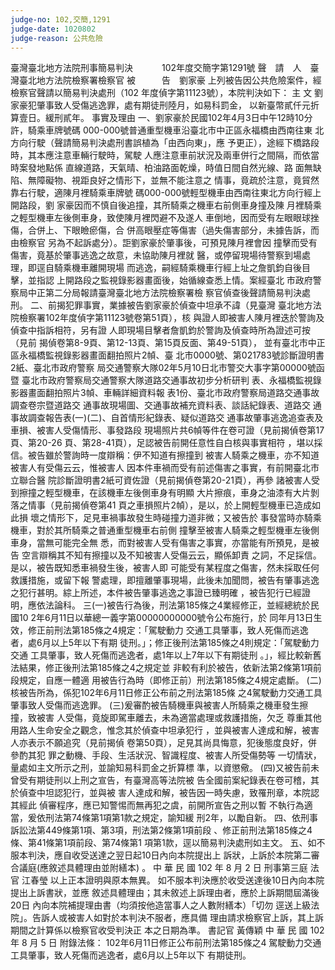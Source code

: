 ```yaml
---
judge-no: 102,交簡,1291
judge-date: 1020802
judge-reason: 公共危險
---
```


臺灣臺北地方法院刑事簡易判決　　　 102年度交簡字第1291號
聲　請　人　臺灣臺北地方法院檢察署檢察官
被　　　告　劉家豪
上列被告因公共危險案件，經檢察官聲請以簡易判決處刑（102
年度偵字第11123號），本院判決如下：
    主  文
劉家豪犯肇事致人受傷逃逸罪，處有期徒刑陸月，如易科罰金，
以新臺幣貳仟元折算壹日。緩刑貳年。
    事實及理由
一、劉家豪於民國102年4月3日中午12時10分許，騎乘車牌號碼
    000-000號普通重型機車沿臺北市中正區永福橋由西南往東
    北方向行駛（聲請簡易判決處刑書誤植為「由西向東」，應
    予更正），途經下橋路段時，其本應注意車輛行駛時，駕駛
    人應注意車前狀況及兩車併行之間隔，而依當時案發地點係
    直線道路，天氣晴、柏油路面乾燥，時值日間自然光線、路
    面無缺陷、無障礙物、視距良好之情形下，並無不能注意之
    情事，竟疏於注意，竟貿然靠右行駛，適陳月裡騎乘車牌號
    碼000-000號輕型機車由西南往東北方向行經上開路段，劉
    家豪因而不慎自後追撞，其所騎乘之機車右前側車身撞及陳
    月裡騎乘之輕型機車左後側車身，致使陳月裡閃避不及遂人
    車倒地，因而受有左眼眼球挫傷，合併上、下眼瞼瘀傷，合
    併高眼壓症等傷害（過失傷害部分，未據告訴，而由檢察官
    另為不起訴處分）。詎劉家豪於肇事後，可預見陳月裡會因
    撞擊而受有傷害，竟基於肇事逃逸之故意，未協助陳月裡就
    醫，或停留現場待警察到場處理，即逕自騎乘機車離開現場
    而逃逸，嗣經騎乘機車行經上址之詹凱鈞自後目擊，並指認
    上開路段之監視錄影器畫面後，始循線查悉上情。案經臺北
    市政府警察局中正第二分局報請臺灣臺北地方法院檢察署檢
    察官偵查後聲請簡易判決處刑。
二、前揭犯罪事實，業據被告劉家豪於偵查中坦承不諱（見臺灣
    臺北地方法院檢察署102年度偵字第11123號卷第51頁），核
    與證人即被害人陳月裡迭於警詢及偵查中指訴相符，另有證
    人即現場目擊者詹凱鈞於警詢及偵查時所為證述可按（見前
    揭偵卷第8-9頁、第12-13頁、第15頁反面、第49-51頁），
    並有臺北市中正區永福橋監視錄影器畫面翻拍照片2幀、臺
    北市0000號、第021783號診斷證明書2紙、臺北市政府警察
    局交通警察大隊02年5月10日北市警交大事字第00000號函暨
    臺北市政府警察局交通警察大隊道路交通事故初步分析研判
    表、永福橋監視錄影器畫面翻拍照片3幀、車輛詳細資料報
    表1份、臺北市政府警察局道路交通事故調查卷宗暨道路交
    通事故現場圖、交通事故補充資料表、談話紀錄表、道路交
    通事故調查報告表(一)(二)、自首情形紀錄表、疑似道路交
    通事故肇事逃逸追查表及車損、被害人受傷情形、事發路段
    現場照片共6幀等件在卷可證（見前揭偵卷第17頁、第20-26
    頁、第28-41頁），足認被告前開任意性自白核與事實相符
    ，堪以採信。被告雖於警詢時一度辯稱：伊不知道有擦撞到
    被害人騎乘之機車，亦不知道被害人有受傷云云，惟被害人
    因本件車禍而受有前述傷害之事實，有前開臺北市立聯合醫
    院診斷證明書2紙可資佐證（見前揭偵卷第20-21頁），再參
    諸被害人受到擦撞之輕型機車，在該機車左後側車身有明顯
    大片擦痕，車身之油漆有大片剝落之情事（見前揭偵卷第41
    頁之車損照片2幀），是以，於上開輕型機車已造成如此損
    壞之情形下，足見車禍事故發生時碰撞力道非微；又被告於
    事發當時亦騎乘機車，對於其所騎乘之普通重型機車右前側
    撞擊至被害人騎乘之輕型機車左後側車身，當無可能完全無
    悉，而對被害人受有傷害之事實，亦當能有所預見，是被告
    空言辯稱其不知有擦撞以及不知被害人受傷云云，顯係卸責
    之詞，不足採信。是以，被告既知悉車禍發生後，被害人即
    可能受有某程度之傷害，然未採取任何救護措施，或留下報
    警處理，即擅離肇事現場，此後未加聞問，被告有肇事逃逸
    之犯行甚明。綜上所述，本件被告肇事逃逸之事證已臻明確
    ，被告犯行已經證明，應依法論科。
三(一)被告行為後，刑法第185條之4業經修正，並經總統於民國10
    2年6月11日以華總一義字第00000000000號令公布施行，於
    同年月13日生效，修正前刑法第185條之4規定：「駕駛動力
    交通工具肇事，致人死傷而逃逸者，處6月以上5年以下有期
    徒刑。」；修正後刑法第185條之4則規定：「駕駛動力交通
    工具肇事，致人死傷而逃逸者，處1年以上7年以下有期徒刑
    。」，經比較新舊法結果，修正後刑法第185條之4之規定並
    非較有利於被告，依新法第2條第1項前段規定，自應一體適
    用被告行為時（即修正前）刑法第185條之4規定處斷。
  (二)核被告所為，係犯102年6月11日修正公布前之刑法第185條
    之4駕駛動力交通工具肇事致人受傷而逃逸罪。
  (三)爰審酌被告騎機車與被害人所騎乘之機車發生擦撞，致被害
    人受傷，竟旋即駕車離去，未為適當處理或救護措施，欠乏
    尊重其他用路人生命安全之觀念，惟念其於偵查中坦承犯行
    ，並與被害人達成和解，被害人亦表示不願追究（見前揭偵
    卷第50頁），足見其尚具悔意，犯後態度良好，併參酌其犯
    罪之動機、手段、生活狀況、智識程度、被害人所受傷勢等
    一切情狀，量處如主文所示之刑，並諭知易科罰金之折算標
    準，以資懲儆。
  (四)又被告前未曾受有期徒刑以上刑之宣告，有臺灣高等法院被
    告全國前案紀錄表在卷可稽，其於偵查中坦認犯行，並與被
    害人達成和解，被告因一時失慮，致罹刑章，本院認其經此
    偵審程序，應已知警惕而無再犯之虞，前開所宣告之刑以暫
    不執行為適當，爰依刑法第74條第1項第1款之規定，諭知緩
    刑2年，以勵自新。
四、依刑事訴訟法第449條第1項、第3項，刑法第2條第1項前段
    、修正前刑法第185條之4條、第41條第1項前段、第74條第1
    項第1款，逕以簡易判決處刑如主文。
五、如不服本判決，應自收受送達之翌日起10日內向本院提出上
    訴狀，上訴於本院第二審合議庭(應敘述具體理由並附繕本)
    。
中    華    民    國   102    年    8     月    2     日
                  刑事第三庭    法  官  江春瑩
以上正本證明與原本無異。 
如不服本判決應於收受送達後10日內向本院提出上訴書狀，並應
敘述具體理由；其未敘述上訴理由者，應於上訴期間屆滿後20日
內向本院補提理由書（均須按他造當事人之人數附繕本）「切勿
逕送上級法院」。告訴人或被害人如對於本判決不服者，應具備
理由請求檢察官上訴，其上訴期間之計算係以檢察官收受判決正
本之日期為準。 
                                書記官  黃傳穎 
中    華    民    國   102    年    8     月    5     日
附錄法條：
102年6月11日修正公布前刑法第185條之4
駕駛動力交通工具肇事，致人死傷而逃逸者，處6月以上5年以下
有期徒刑。